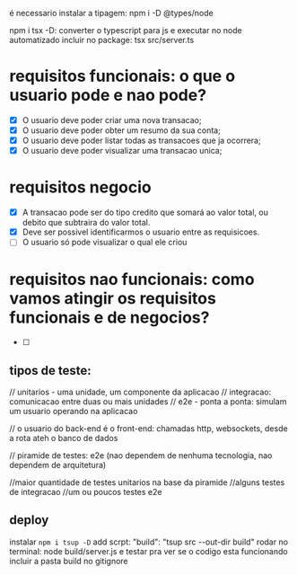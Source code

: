 é necessario instalar a tipagem: npm i -D @types/node

npm i tsx -D: converter o typescript para js e executar no node automatizado
incluir no package: tsx src/server.ts

# requisitos funcionais: o que o usuario pode e nao pode?

- [x] O usuario deve poder criar uma nova transacao;
- [x] O usuario deve poder obter um resumo da sua conta;
- [x] O usuario deve poder listar todas as transacoes que ja ocorrera;
- [x] O usuario deve poder visualizar uma transacao unica;

# requisitos negocio

- [x] A transacao pode ser do tipo credito que somará ao valor total, ou debito que subtraira do valor total.
- [x] Deve ser possivel identificarmos o usuario entre as requisicoes.
- [ ] O usuario só pode visualizar o qual ele criou

# requisitos nao funcionais: como vamos atingir os requisitos funcionais e de negocios?

- [ ]

## tipos de teste:
// unitarios - uma unidade, um componente da aplicacao
// integracao: comunicacao entre duas ou mais unidades
// e2e - ponta a ponta: simulam um usuario operando na aplicacao

// o usuario do back-end é o front-end: chamadas http, websockets, desde a rota ateh o banco de dados

// piramide de testes: e2e (nao dependem de nenhuma tecnologia, nao dependem de arquitetura)

//maior quantidade de testes unitarios na base da piramide
//alguns testes de integracao 
//um ou poucos testes e2e

## deploy
instalar ``npm i tsup -D``
add scrpt: "build": "tsup src --out-dir build"
rodar no terminal: node build/server.js e testar pra ver se o codigo esta funcionando
incluir a pasta build no gitignore